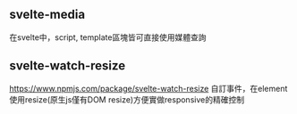 ## svelte-media
在svelte中，script, template區塊皆可直接使用媒體查詢

## svelte-watch-resize
https://www.npmjs.com/package/svelte-watch-resize
自訂事件，在element使用resize(原生js僅有DOM resize)方便實做responsive的精確控制